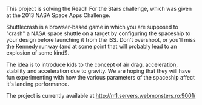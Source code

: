 This project is solving the Reach For the Stars challenge, which was given at the 2013 NASA Space Apps Challenge.

Shuttlecrash is a browser-based game in which you are supposed to "crash" a NASA space shuttle on a target by configuring the spaceship to your design before launching it from the ISS. Don't overshoot, or you'll miss the Kennedy runway (and at some point that will probably lead to an explosion of some kind!).

The idea is to introduce kids to the concept of air drag, acceleration, stability and acceleration due to gravity. We are hoping that they will have fun experimenting with how the various parameters of the spaceship affect it's landing performance.

The project is currently available at http://m1.servers.webmonsters.ro:9001/